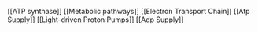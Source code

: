 [[ATP synthase]]
[[Metabolic pathways]]
[[Electron Transport Chain]]
[[Atp Supply]]
[[Light-driven Proton Pumps]]
[[Adp Supply]]
